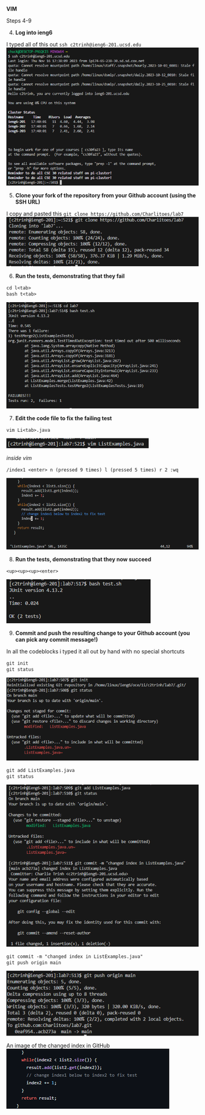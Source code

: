 **VIM**


Steps 4-9


4) **Log into ieng6**


I typed all of this out `ssh c2trinh@ieng6-201.ucsd.edu`
![insert](lab4_step_4.png)


5) **Clone your fork of the repository from your Github account (using the SSH URL)**


I copy and pasted this `git clone https://github.com/Charlitoes/lab7`
![insert](lab4_step_5.png)


6) **Run the tests, demonstrating that they fail**


```
cd l<tab>
bash t<tab>
```
![insert](lab4_step_6.png)


7) **Edit the code file to fix the failing test**


```
vim Li<tab>.java
```
![insert](lab4_step_7p2.png)


*inside vim*


```
/index1 <enter> n (pressed 9 times) l (pressed 5 times) r 2 :wq
```


![insert](lab4_step_7.png)


8) **Run the tests, demonstrating that they now succeed**

```
<up><up><up><enter>
```

![insert](lab4_step_8.png)


9) **Commit and push the resulting change to your Github account (you can pick any commit message!)**


In all the codeblocks i typed it all out by hand with no special shortcuts


```
git init
git status
```
![insert](lab4_step_9p1.png)


```
git add ListExamples.java
git status
```
![insert](lab4_step_9p2.png)


```
git commit -m "changed index in ListExamples.java"
git push origin main
```
![insert](lab4_step_9p3.png)



An image of the changed index in GitHub
![insert](lab4_step_9p4.png)






